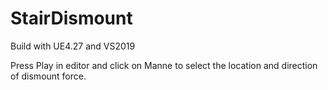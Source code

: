 # StairDismount

Build with UE4.27 and VS2019

Press Play in editor and click on Manne to select the location and direction of dismount force.
